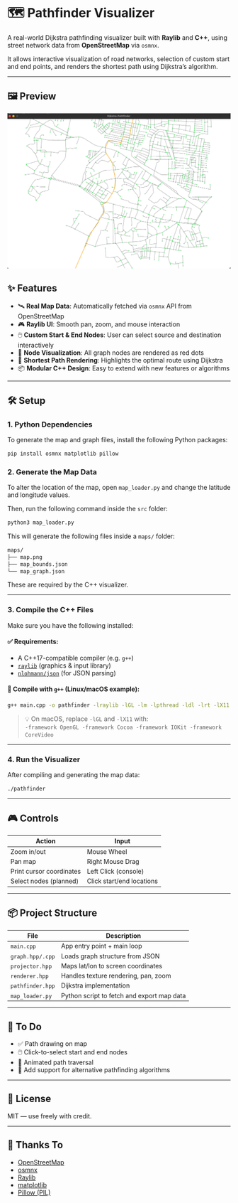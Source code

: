 # 🗺️ Pathfinder Visualizer

A real-world Dijkstra pathfinding visualizer built with **Raylib** and **C++**, using street network data from **OpenStreetMap** via `osmnx`.

It allows interactive visualization of road networks, selection of custom start and end points, and renders the shortest path using Dijkstra’s algorithm.

---
## 🖼️ Preview

![Pathfinder Demo](screenshots/demo.png)


## ✨ Features

- 🛰️ **Real Map Data**: Automatically fetched via `osmnx` API from OpenStreetMap  
- 🎮 **Raylib UI**: Smooth pan, zoom, and mouse interaction  
- 🖱️ **Custom Start & End Nodes**: User can select source and destination interactively  
- 🔴 **Node Visualization**: All graph nodes are rendered as red dots  
- 📍 **Shortest Path Rendering**: Highlights the optimal route using Dijkstra  
- 📦 **Modular C++ Design**: Easy to extend with new features or algorithms  

---

## 🛠️ Setup

### 1. Python Dependencies

To generate the map and graph files, install the following Python packages:

```bash
pip install osmnx matplotlib pillow
```

### 2. Generate the Map Data

To alter the location of the map, open `map_loader.py` and change the latitude and longitude values.

Then, run the following command inside the `src` folder:

```bash
python3 map_loader.py
```

This will generate the following files inside a `maps/` folder:

```
maps/
├── map.png
├── map_bounds.json
└── map_graph.json
```

These are required by the C++ visualizer.

---

### 3. Compile the C++ Files

Make sure you have the following installed:

#### ✅ Requirements:
- A C++17-compatible compiler (e.g. `g++`)
- [`raylib`](https://www.raylib.com/) (graphics & input library)
- [`nlohmann/json`](https://github.com/nlohmann/json) (for JSON parsing)

#### 🧱 Compile with `g++` (Linux/macOS example):

```bash
g++ main.cpp -o pathfinder -lraylib -lGL -lm -lpthread -ldl -lrt -lX11
```

> 💡 On macOS, replace `-lGL` and `-lX11` with:  
> `-framework OpenGL -framework Cocoa -framework IOKit -framework CoreVideo`

---

### 4. Run the Visualizer

After compiling and generating the map data:

```bash
./pathfinder
```

---

## 🎮 Controls

| Action                   | Input                    |
|--------------------------|--------------------------|
| Zoom in/out              | Mouse Wheel              |
| Pan map                  | Right Mouse Drag         |
| Print cursor coordinates | Left Click (console)     |
| Select nodes (planned)   | Click start/end locations |

---

## 📦 Project Structure

| File               | Description                                |
|--------------------|--------------------------------------------|
| `main.cpp`         | App entry point + main loop                |
| `graph.hpp/.cpp`   | Loads graph structure from JSON            |
| `projector.hpp`    | Maps lat/lon to screen coordinates         |
| `renderer.hpp`     | Handles texture rendering, pan, zoom       |
| `pathfinder.hpp`   | Dijkstra implementation                    |
| `map_loader.py`    | Python script to fetch and export map data |

---

## 🧠 To Do

- ✅ Path drawing on map  
- 🖱️ Click-to-select start and end nodes  
- 📍 Animated path traversal  
- 🔁 Add support for alternative pathfinding algorithms  

---

## 📜 License

MIT — use freely with credit.

---

## 🙏 Thanks To

- [OpenStreetMap](https://www.openstreetmap.org/)
- [osmnx](https://github.com/gboeing/osmnx)
- [Raylib](https://www.raylib.com/)
- [matplotlib](https://matplotlib.org/)
- [Pillow (PIL)](https://pillow.readthedocs.io/)
